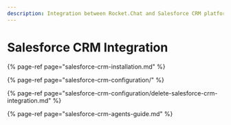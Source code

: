 ```yaml
---
description: Integration between Rocket.Chat and Salesforce CRM platform.
---
```


# Salesforce CRM Integration



{% page-ref page="salesforce-crm-installation.md" %}

{% page-ref page="salesforce-crm-configuration/" %}

{% page-ref page="salesforce-crm-configuration/delete-salesforce-crm-integration.md" %}

{% page-ref page="salesforce-crm-agents-guide.md" %}



